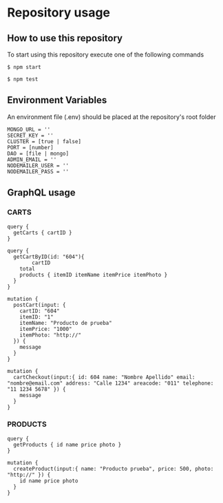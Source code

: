 # Repository usage

## How to use this repository
To start using this repository execute one of the following commands

```
$ npm start
```
```
$ npm test
```

## Environment Variables
An environment file (.env) should be placed at the repository's root folder

```
MONGO_URL = ''
SECRET_KEY = ''
CLUSTER = [true | false]
PORT = [number]
DAO = [file | mongo]
ADMIN_EMAIL = ''
NODEMAILER_USER = ''
NODEMAILER_PASS = ''
```

## GraphQL usage

### CARTS

```
query {
  getCarts { cartID }
}

query {
  getCartByID(id: "604"){
		cartID
    total
    products { itemID itemName itemPrice itemPhoto }
  }
}

mutation {
  postCart(input: { 
    cartID: "604" 
    itemID: "1" 
    itemName: "Producto de prueba"
    itemPrice: "1000"
    itemPhoto: "http://"
  }) {
    message
  }
}

mutation {
  cartCheckout(input:{ id: 604 name: "Nombre Apellido" email: "nombre@email.com" address: "Calle 1234" areacode: "011" telephone: "11 1234 5678" }) {
    message
  }
}
```

### PRODUCTS
```
query {
  getProducts { id name price photo }
}

mutation {
  createProduct(input:{ name: "Producto prueba", price: 500, photo: "http://" }) {
    id name price photo
  }
}
```
